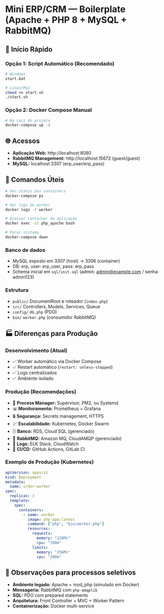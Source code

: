 # Mini ERP/CRM — Boilerplate (Apache + PHP 8 + MySQL + RabbitMQ)

## 🚀 Início Rápido

### Opção 1: Script Automático (Recomendado)

```bash
# Windows
start.bat

# Linux/Mac
chmod +x start.sh
./start.sh
```

### Opção 2: Docker Compose Manual

```bash
# Na raiz do projeto
docker-compose up -d
```

## 🌐 Acessos

- **Aplicação Web:** http://localhost:8080
- **RabbitMQ Management:** http://localhost:15672 (guest/guest)
- **MySQL:** localhost:3307 (erp_user/erp_pass)

## 🔧 Comandos Úteis

```bash
# Ver status dos containers
docker-compose ps

# Ver logs do worker
docker logs -f worker

# Acessar container da aplicação
docker exec -it php_apache bash

# Parar sistema
docker-compose down
```

### Banco de dados

- MySQL exposto em 3307 (host) -> 3306 (container)
- DB: erp, user: erp_user, pass: erp_pass
- Schema inicial em `sql/init.sql` (admin: admin@example.com / senha: admin123)

### Estrutura

- `public/` DocumentRoot e roteador (`index.php`)
- `src/` Controllers, Models, Services, Queue
- `config/` `db.php` (PDO)
- `bin/` `worker.php` (consumidor RabbitMQ)

## 🏭 Diferenças para Produção

### Desenvolvimento (Atual)

- ✅ Worker automático via Docker Compose
- ✅ Restart automático (`restart: unless-stopped`)
- ✅ Logs centralizados
- ✅ Ambiente isolado

### Produção (Recomendações)

- 🔄 **Process Manager:** Supervisor, PM2, ou Systemd
- 📊 **Monitoramento:** Prometheus + Grafana
- 🔒 **Segurança:** Secrets management, HTTPS
- 📈 **Escalabilidade:** Kubernetes, Docker Swarm
- 🗄️ **Banco:** RDS, Cloud SQL (gerenciado)
- 🐰 **RabbitMQ:** Amazon MQ, CloudAMQP (gerenciado)
- 📝 **Logs:** ELK Stack, CloudWatch
- 🔄 **CI/CD:** GitHub Actions, GitLab CI

### Exemplo de Produção (Kubernetes)

```yaml
apiVersion: apps/v1
kind: Deployment
metadata:
  name: order-worker
spec:
  replicas: 3
  template:
    spec:
      containers:
        - name: worker
          image: php-app:latest
          command: ["php", "bin/worker.php"]
          resources:
            requests:
              memory: "128Mi"
              cpu: "100m"
            limits:
              memory: "256Mi"
              cpu: "200m"
```

## 📝 Observações para processos seletivos

- **Ambiente legado:** Apache + mod_php (simulado em Docker)
- **Mensageria:** RabbitMQ com `php-amqplib`
- **SQL:** PDO com prepared statements
- **Arquitetura:** Front Controller + MVC + Worker Pattern
- **Containerização:** Docker multi-service
